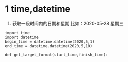 # 1 time,datetime
1. 获取一段时间内的日期和星期
比如：2020-05-28 星期三
```
import time
import datetime
begin_time = datetime.datetime(2020,5,1)
end_time = datetime.datetime(2020,5,10)

def get_target_format(start_time,finish_time):

	

``` 
<!--stackedit_data:
eyJoaXN0b3J5IjpbLTE3MzQwNjQ2OTEsMTM5OTY3NjcwMF19
-->